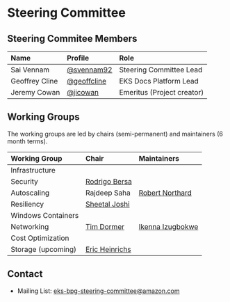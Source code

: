 # Steering Committee

## Steering Commitee Members

| Name          | Profile                                          | Role                                        |
| :------------ | :----------------------------------------------- | :------------------------------------------ |
| Sai Vennam    | [@svennam92](https://github.com/svennam92)       | Steering Committee Lead                     |
| Geoffrey Cline| [@geoffcline](https://github.com/geoffcline)     | EKS Docs Platform Lead                      |
| Jeremy Cowan  | [@jicowan](https://github.com/jicowan)           | Emeritus (Project creator)                  |

## Working Groups
The working groups are led by chairs (semi-permanent) and maintainers (6 month terms).

| Working Group         | Chair                                                    | Maintainers                                          |
| :-------------------- | :------------------------------------------------------- | :--------------------------------------------------- |
| Infrastructure        |                                                          | |
| Security              | [Rodrigo Bersa](https://github.com/rodrigobersa)         | |
| Autoscaling           | Rajdeep Saha                                             | [Robert Northard](https://github.com/robertnorthard) |
| Resiliency            | [Sheetal Joshi](https://github.com/sheetaljoshi)         | |
| Windows Containers    |                                                          | |
| Networking            | [Tim Dormer](https://github.com/Tim-AWS)                 | [Ikenna Izugbokwe](https://github.com/izugbokwe) |
| Cost Optimization     |                                                          | |
| Storage (upcoming)    | [Eric Heinrichs](https://github.com/heinrichse)          | |

## Contact

- Mailing List: <eks-bpg-steering-committee@amazon.com>
